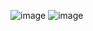 ![image](https://github.com/user-attachments/assets/c97039e3-029f-4288-b0c0-5c24a7bf76bd)
![image](https://github.com/user-attachments/assets/a4bcfe81-9c8e-4394-93fe-d5c20eec4d05)

